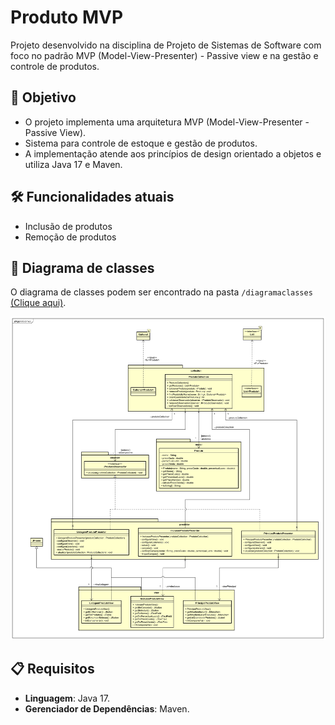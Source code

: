 # Produto MVP

Projeto desenvolvido na disciplina de Projeto de Sistemas de Software com foco no padrão MVP (Model-View-Presenter) - Passive view e na gestão e controle de produtos.

## 🎯 Objetivo

- O projeto implementa uma arquitetura MVP (Model-View-Presenter - Passive View).
- Sistema para controle de estoque e gestão de produtos.
- A implementação atende aos princípios de design orientado a objetos e utiliza Java 17 e Maven.

## 🛠️ Funcionalidades atuais

- Inclusão de produtos
- Remoção de produtos

## 📐 Diagrama de classes

O diagrama de classes podem ser encontrado na pasta `/diagramaclasses` [(Clique aqui)](diagramaclasses/).

![Diagrama de Classes](diagramaclasses/produtoMVPClasses.svg)

## 📋 Requisitos
- **Linguagem**: Java 17.
- **Gerenciador de Dependências**: Maven.